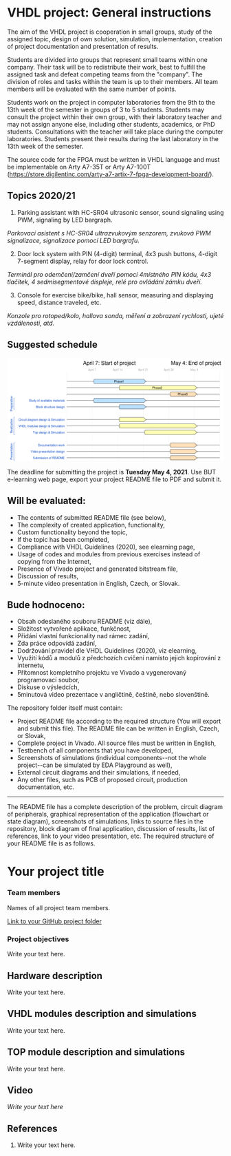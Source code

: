 # VHDL project: General instructions

The aim of the VHDL project is cooperation in small groups, study of the assigned topic, design of own solution, simulation, implementation, creation of project documentation and presentation of results.

Students are divided into groups that represent small teams within one company. Their task will be to redistribute their work, best to fulfill the assigned task and defeat competing teams from the "company". The division of roles and tasks within the team is up to their members. All team members will be evaluated with the same number of points.

Students work on the project in computer laboratories from the 9th to the 13th week of the semester in groups of 3 to 5 students. Students may consult the project within their own group, with their laboratory teacher and may not assign anyone else, including other students, academics, or PhD students. Consultations with the teacher will take place during the computer laboratories. Students present their results during the last laboratory in the 13th week of the semester.

The source code for the FPGA must be written in VHDL language and must be implementable on Arty A7-35T or Arty A7-100T (https://store.digilentinc.com/arty-a7-artix-7-fpga-development-board/).


## Topics 2020/21

1. Parking assistant with HC-SR04 ultrasonic sensor, sound signaling using PWM, signaling by LED bargraph.

*Parkovací asistent s HC-SR04 ultrazvukovým senzorem, zvuková PWM signalizace, signalizace pomocí LED bargrafu.*

2. Door lock system with PIN (4-digit) terminal, 4x3 push buttons, 4-digit 7-segment display, relay for door lock control.

*Terminál pro odemčení/zamčení dveří pomocí 4místného PIN kódu, 4x3 tlačítek, 4 sedmisegmentové displeje, relé pro ovládání zámku dveří.*

3. Console for exercise bike/bike, hall sensor, measuring and displaying speed, distance traveled, etc.

*Konzole pro rotoped/kolo, hallova sonda, měření a zobrazení rychlosti, ujeté vzdálenosti, atd.*


## Suggested schedule

![Schedule](schedule.png)



The deadline for submitting the project is **Tuesday May 4, 2021**. Use BUT e-learning web page, export your project README file to PDF and submit it.


## Will be evaluated:
   * The contents of submitted README file (see below),
   * The complexity of created application, functionality,
   * Custom functionality beyond the topic,
   * If the topic has been completed,
   * Compliance with VHDL Guidelines (2020), see elearning page,
   * Usage of codes and modules from previous exercises instead of copying from the Internet,
   * Presence of Vivado project and generated bitstream file,
   * Discussion of results,
   * 5-minute video presentation in English, Czech, or Slovak.

## Bude hodnoceno:
   * Obsah odeslaného souboru README (viz dále),
   * Složitost vytvořené aplikace, funkčnost,
   * Přidání vlastní funkcionality nad rámec zadání,
   * Zda práce odpovídá zadání,
   * Dodržování pravidel dle VHDL Guidelines (2020), viz elearning,
   * Využití kódů a modulů z předchozích cvičení namísto jejich kopírování z internetu,
   * Přítomnost kompletního projektu ve Vivado a vygenerovaný programovací soubor,
   * Diskuse o výsledcích,
   * 5minutová video prezentace v angličtině, češtině, nebo slovenštině.


The repository folder itself must contain:

   * Project README file according to the required structure (You will export and submit this file). The README file can be written in English, Czech, or Slovak,
   * Complete project in Vivado. All source files must be written in English,
   * Testbench of all components that you have developed,
   * Screenshots of simulations (individual components--not the whole project--can be simulated by EDA Playground as well),
   * External circuit diagrams and their simulations, if needed,
   * Any other files, such as PCB of proposed circuit, production documentation, etc.

---

The README file has a complete description of the problem, circuit diagram of peripherals, graphical representation of the application (flowchart or state diagram), screenshots of simulations, links to source files in the repository, block diagram of final application, discussion of results, list of references, link to your video presentation, etc. The required structure of your README file is as follows.


# Your project title

### Team members

Names of all project team members.

[Link to your GitHub project folder]( http://github.com/xxx)

### Project objectives

Write your text here.


## Hardware description

Write your text here.


## VHDL modules description and simulations

Write your text here.


## TOP module description and simulations

Write your text here.


## Video

*Write your text here*


## References

   1. Write your text here.
